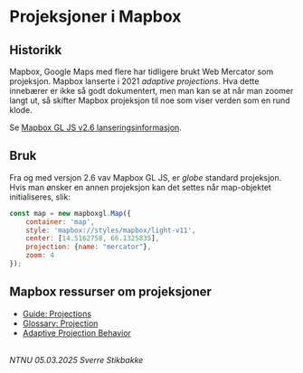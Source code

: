 # Projeksjoner i Mapbox

## Historikk

Mapbox, Google Maps med flere har tidligere brukt Web Mercator som projeksjon. Mapbox lanserte i 2021 _adaptive projections_. Hva dette innebærer er ikke så godt dokumentert, men man kan se at når man zoomer langt ut, så skifter Mapbox projeksjon til noe som viser verden som en rund klode.

Se [Mapbox GL JS v2.6 lanseringsinformasjon](https://www.mapbox.com/blog/mapbox-gl-js-v2-6).

## Bruk

Fra og med versjon 2.6 vav Mapbox GL JS, er _globe_ standard projeksjon. Hvis man ønsker en annen projeksjon kan det settes når map-objektet initialiseres, slik:

```javascript
const map = new mapboxgl.Map({
    container: 'map',
    style: 'mapbox://styles/mapbox/light-v11',
    center: [14.5162758, 66.1325835],
    projection: {name: "mercator"},
    zoom: 4
});
```
## Mapbox ressurser om projeksjoner

- [Guide: Projections](https://docs.mapbox.com/mapbox-gl-js/guides/projections/)
- [Glossary: Projection](https://docs.mapbox.com/help/glossary/projection/)
- [Adaptive Projection Behavior](https://docs.mapbox.com/mapbox-gl-js/guides/projections/#adaptive-projection-behavior)

\
*NTNU 05.03.2025 Sverre Stikbakke*